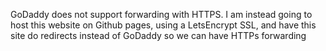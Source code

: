 GoDaddy does not support forwarding with HTTPS. I am instead going to host this website on Github pages, using a LetsEncrypt SSL, and have this site do redirects instead of GoDaddy so we can have HTTPs forwarding